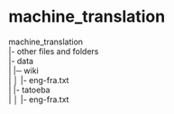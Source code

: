 # machine_translation

machine_translation<br />
|- other files and folders<br />
|- data<br />
| |─ wiki<br />
| │ |- eng-fra.txt<br />
| |- tatoeba<br />
| │ |- eng-fra.txt<br />
